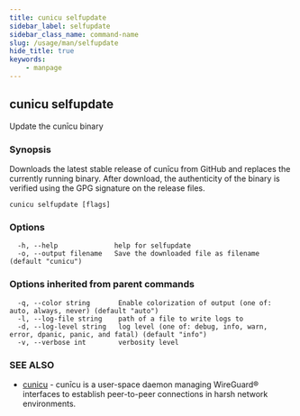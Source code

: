 ```yaml
---
title: cunicu selfupdate
sidebar_label: selfupdate
sidebar_class_name: command-name
slug: /usage/man/selfupdate
hide_title: true
keywords:
    - manpage
---
```


## cunicu selfupdate

Update the cunīcu binary

### Synopsis

Downloads the latest stable release of cunīcu from GitHub and replaces the currently running binary.
After download, the authenticity of the binary is verified using the GPG signature on the release files.

```
cunicu selfupdate [flags]
```

### Options

```
  -h, --help              help for selfupdate
  -o, --output filename   Save the downloaded file as filename (default "cunicu")
```

### Options inherited from parent commands

```
  -q, --color string       Enable colorization of output (one of: auto, always, never) (default "auto")
  -l, --log-file string    path of a file to write logs to
  -d, --log-level string   log level (one of: debug, info, warn, error, dpanic, panic, and fatal) (default "info")
  -v, --verbose int        verbosity level
```

### SEE ALSO

* [cunicu](cunicu.md)	 - cunīcu is a user-space daemon managing WireGuard® interfaces to establish peer-to-peer connections in harsh network environments.

